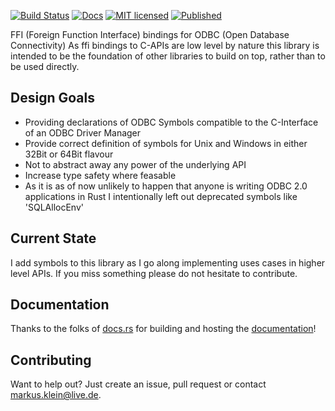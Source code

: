 [![Build Status](https://travis-ci.org/pacman82/odbc-sys.svg?branch=master)](https://travis-ci.org/pacman82/odbc-sys)
[![Docs](https://docs.rs/odbc-ffi/badge.svg)](https://docs.rs/odbc-sys/)
[![MIT licensed](https://img.shields.io/github/license/mashape/apistatus.svg)](https://github.com/pacman82/odbc-sys/blob/master/LICENSE)
[![Published](http://meritbadge.herokuapp.com/odbc-sys)](https://crates.io/crates/odbc-ffi)

FFI (Foreign Function Interface) bindings for ODBC (Open Database Connectivity)
As ffi bindings to C-APIs are low level by nature this library is intended to be the foundation of
other libraries to build on top, rather than to be used directly.

Design Goals
------------

* Providing declarations of ODBC Symbols compatible to the C-Interface of an ODBC Driver Manager
* Provide correct definition of symbols for Unix and Windows in either 32Bit or 64Bit flavour
* Not to abstract away any power of the underlying API
* Increase type safety where feasable
* As it is as of now unlikely to happen that anyone is writing ODBC 2.0 applications in Rust I
  intentionally left out deprecated symbols like 'SQLAllocEnv'

Current State
-------------

I add symbols to this library as I go along implementing uses cases in higher level APIs. If you
miss something please do not hesitate to contribute.

Documentation
-------------

Thanks to the folks of [docs.rs] for building and hosting the [documentation]!

Contributing
------------

Want to help out? Just create an issue, pull request or contact markus.klein@live.de.

[docs.rs]: https://docs.rs
[documentation]: https://docs.rs/odbc-ffi/
